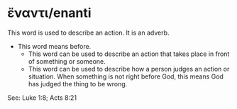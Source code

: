 # ἔναντι/enanti
This word is used to describe an action. It is an adverb.
* This word means before.
    * This word can be used to describe an action that takes place in front of something or someone.
    * This word can be used to describe how a person judges an action or situation. When something is not right before God, this means God has judged the thing to be wrong.

See: Luke 1:8; Acts 8:21
